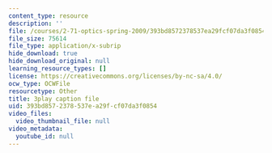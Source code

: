 ```yaml
---
content_type: resource
description: ''
file: /courses/2-71-optics-spring-2009/393bd8572378537ea29fcf07da3f0854_vcqPRPkyWPU.vtt
file_size: 75614
file_type: application/x-subrip
hide_download: true
hide_download_original: null
learning_resource_types: []
license: https://creativecommons.org/licenses/by-nc-sa/4.0/
ocw_type: OCWFile
resourcetype: Other
title: 3play caption file
uid: 393bd857-2378-537e-a29f-cf07da3f0854
video_files:
  video_thumbnail_file: null
video_metadata:
  youtube_id: null
---
```

